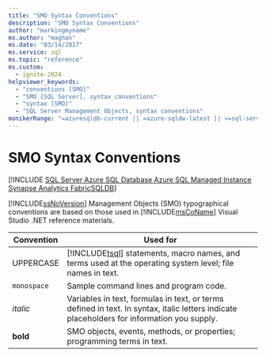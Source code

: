```yaml
---
title: "SMO Syntax Conventions"
description: "SMO Syntax Conventions"
author: "markingmyname"
ms.author: "maghan"
ms.date: "03/14/2017"
ms.service: sql
ms.topic: "reference"
ms.custom:
  - ignite-2024
helpviewer_keywords:
  - "conventions [SMO]"
  - "SMO [SQL Server], syntax conventions"
  - "syntax [SMO]"
  - "SQL Server Management Objects, syntax conventions"
monikerRange: "=azuresqldb-current || =azure-sqldw-latest || >=sql-server-2016 || >=sql-server-linux-2017 || =azuresqldb-mi-current || =fabric"
---
```

# SMO Syntax Conventions
[!INCLUDE [SQL Server Azure SQL Database Azure SQL Managed Instance Synapse Analytics FabricSQLDB](../../includes/applies-to-version/sql-asdb-asdbmi-asa-fabricsqldb.md)]

  [!INCLUDE[ssNoVersion](../../includes/ssnoversion-md.md)] Management Objects (SMO) typographical conventions are based on those used in [!INCLUDE[msCoName](../../includes/msconame-md.md)] Visual Studio .NET reference materials.  
  
|Convention|Used for|  
|----------------|--------------|  
|UPPERCASE|[!INCLUDE[tsql](../../includes/tsql-md.md)] statements, macro names, and terms used at the operating system level; file names in text.|  
|`monospace`|Sample command lines and program code.|  
|*italic*|Variables in text, formulas in text, or terms defined in text. In syntax, italic letters indicate placeholders for information you supply.|  
|**bold**|SMO objects, events, methods, or properties; programming terms in text.|  
  
  
